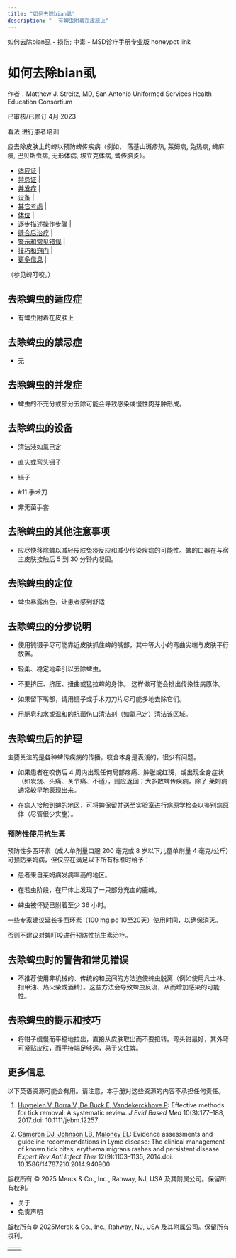 ```yaml
---
title: "如何去除bian虱"
description: "- 有蜱虫附着在皮肤上"
---
```


﻿如何去除bian虱 - 损伤; 中毒 - MSD诊疗手册专业版 honeypot link

# 如何去除bian虱

作者：Matthew J. Streitz, MD, San Antonio Uniformed Services Health Education Consortium

已审核/已修订 4月 2023

看法 进行患者培训

应去除皮肤上的蜱以预防蜱传疾病（例如， 落基山斑疹热, 莱姆病, 兔热病, 蜱麻痹, 巴贝斯虫病, 无形体病, 埃立克体病, 蜱传脑炎）。

- [适应证](#适应证_v49768884_zh) \|
- [禁忌证](#禁忌证_v49768889_zh) \|
- [并发症](#并发症_v49768894_zh) \|
- [设备](#设备_v49768899_zh) \|
- [其它考虑](#其它考虑_v49768912_zh) \|
- [体位](#体位_v49768917_zh) \|
- [逐步描述操作步骤](#逐步描述操作步骤_v49768922_zh) \|
- [缝合后治疗](#缝合后治疗_v49768935_zh) \|
- [警示和常见错误](#警示和常见错误_v49768956_zh) \|
- [技巧和窍门](#技巧和窍门_v49768961_zh) \|
- [更多信息](#更多信息_v49768966_zh) \|

（参见蜱叮咬。）

## 去除蜱虫的适应症

- 有蜱虫附着在皮肤上


## 去除蜱虫的禁忌症

- 无


## 去除蜱虫的并发症

- 蜱虫的不充分或部分去除可能会导致感染或慢性肉芽肿形成。


## 去除蜱虫的设备

- 清洁液如氯己定

- 直头或弯头镊子

- 镊子

- #11 手术刀

- 非无菌手套


## 去除蜱虫的其他注意事项

- 应尽快移除蜱以减轻皮肤免疫反应和减少传染疾病的可能性。蜱的口器在与宿主皮肤接触后 5 到 30 分钟内凝固。


## 去除蜱虫的定位

- 蜱虫暴露出色，让患者感到舒适


## 去除蜱虫的分步说明

- 使用钝镊子尽可能靠近皮肤抓住蜱的嘴部，其中等大小的弯曲尖端与皮肤平行放置。

- 轻柔、稳定地牵引以去除蜱虫。

- 不要挤压、挤压、扭曲或猛拉蜱的身体。 这样做可能会排出传染性病原体。

- 如果留下嘴部，请用镊子或手术刀刀片尽可能多地去除它们。

- 用肥皂和水或温和的抗菌伤口清洁剂（如氯己定）清洁该区域。


## 去除蜱虫后的护理

主要关注的是各种蜱传疾病的传播。咬合本身是表浅的，很少有问题。

- 如果患者在咬伤后 4 周内出现任何局部疼痛、肿胀或红斑，或出现全身症状（如发烧、头痛、关节痛、不适），则应返回；大多数蜱传疾病，除了 莱姆病 通常较早地表现出来。

- 在病人接触到蜱的地区，可将蜱保留并送至实验室进行病原学检查以鉴别病原体（尽管很少实施）。


### 预防性使用抗生素

预防性多西环素（成人单剂量口服 200 毫克或 8 岁以下儿童单剂量 4 毫克/公斤）可预防莱姆病，但仅应在满足以下所有标准时给予：

- 患者来自莱姆病发病率高的地区。

- 在若虫阶段，在尸体上发现了一只部分充血的鹿蜱。

- 蜱虫被怀疑已附着至少 36 小时。


一些专家建议延长多西环素（100 mg po 10至20天）使用时间，以确保消灭。

否则不建议对蜱叮咬进行预防性抗生素治疗。

## 去除蜱虫时的警告和常见错误

- 不推荐使用非机械的、传统的和民间的方法迫使蜱虫脱离（例如使用凡士林、指甲油、热火柴或酒精）。这些方法会导致蜱虫反流，从而增加感染的可能性。


## 去除蜱虫的提示和技巧

- 将钳子缓慢而平稳地拉出，直接从皮肤取出而不要扭转。弯头钳最好，其外弯可紧贴皮肤，而手持端足够远，易于夹住蜱。


## 更多信息

以下英语资源可能会有用。请注意，本手册对这些资源的内容不承担任何责任。

1. [Huygelen V, Borra V, De Buck E, Vandekerckhove P](https://www.ncbi.nlm.nih.gov/pubmed/28464468): Effective methods for tick removal: A systematic review. _J Evid Based Med_ 10(3):177–188, 2017.doi: 10.1111/jebm.12257

2. [Cameron DJ, Johnson LB, Maloney EL](https://www.ncbi.nlm.nih.gov/pmc/articles/PMC4196523/): Evidence assessments and guideline recommendations in Lyme disease: The clinical management of known tick bites, erythema migrans rashes and persistent disease. _Expert Rev Anti Infect Ther_ 12(9):1103–1135, 2014.doi: 10.1586/14787210.2014.940900




版权所有 © 2025
Merck & Co., Inc., Rahway, NJ, USA 及其附属公司。保留所有权利。

- 关于
- 免责声明

版权所有© 2025Merck & Co., Inc., Rahway, NJ, USA 及其附属公司。保留所有权利。

|     |     |
| --- | --- |
|  |  |